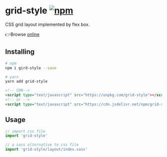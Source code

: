 # grid-style [![npm](https://img.shields.io/npm/v/grid-style.svg)](https://www.npmjs.com/package/grid-style)

CSS grid layout implemented by flex box.

👉Browse [online]

[online]:https://lbwa.github.io/grid-style/

## Installing

```bash
# npm
npm i gird-style --save

# yarn
yarn add grid-style
```

```html
<!-- CDN-->
<script type="text/javascript" src="https://unpkg.com/grid-style"></script>
<!-- or -->
<script type="text/javascript" src="https://cdn.jsdelivr.net/npm/grid-style"></script>
```

## Usage

```js
// import css file
import 'grid-style'

// a sass alternative to css file
import 'grid-style/layout/index.sass'
```
